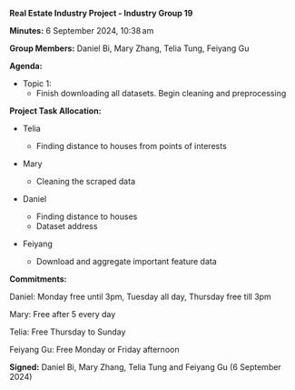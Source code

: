**Real Estate Industry Project - Industry Group 19**

**Minutes:**  6 September 2024, 10:38 am

**Group Members:** Daniel Bi, Mary Zhang, Telia Tung, Feiyang Gu

**Agenda:**
-   Topic 1: 
    -    Finish downloading all datasets. Begin cleaning and preprocessing

**Project Task Allocation:**

-   Telia
    -  Finding distance to houses from points of interests

-   Mary
    - Cleaning the scraped data

-   Daniel
    - Finding distance to houses
    - Dataset address 

-   Feiyang
    -  Download and aggregate important feature data


**Commitments:**

Daniel: Monday free until 3pm, Tuesday all day, Thursday free till 3pm

Mary: Free after 5 every day

Telia: Free Thursday to Sunday

Feiyang Gu: Free Monday or Friday afternoon

**Signed:** Daniel Bi, Mary Zhang, Telia Tung and Feiyang Gu (6 September 2024)